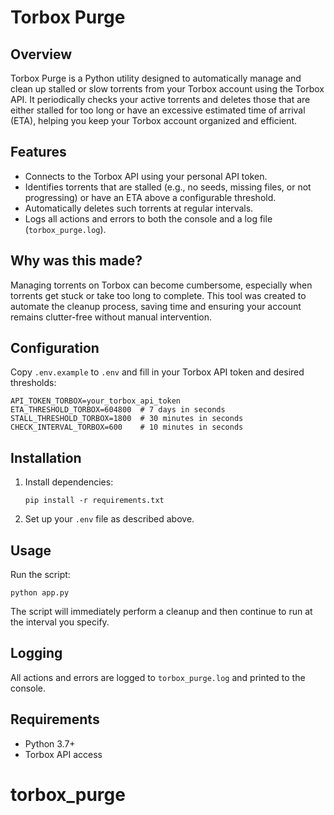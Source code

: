 # Torbox Purge

## Overview

Torbox Purge is a Python utility designed to automatically manage and clean up stalled or slow torrents from your Torbox account using the Torbox API. It periodically checks your active torrents and deletes those that are either stalled for too long or have an excessive estimated time of arrival (ETA), helping you keep your Torbox account organized and efficient.

## Features

- Connects to the Torbox API using your personal API token.
- Identifies torrents that are stalled (e.g., no seeds, missing files, or not progressing) or have an ETA above a configurable threshold.
- Automatically deletes such torrents at regular intervals.
- Logs all actions and errors to both the console and a log file (`torbox_purge.log`).

## Why was this made?

Managing torrents on Torbox can become cumbersome, especially when torrents get stuck or take too long to complete. This tool was created to automate the cleanup process, saving time and ensuring your account remains clutter-free without manual intervention.

## Configuration

Copy `.env.example` to `.env` and fill in your Torbox API token and desired thresholds:

```
API_TOKEN_TORBOX=your_torbox_api_token
ETA_THRESHOLD_TORBOX=604800  # 7 days in seconds
STALL_THRESHOLD_TORBOX=1800  # 30 minutes in seconds
CHECK_INTERVAL_TORBOX=600    # 10 minutes in seconds
```

## Installation

1. Install dependencies:
   ```
   pip install -r requirements.txt
   ```

2. Set up your `.env` file as described above.

## Usage

Run the script:
```
python app.py
```
The script will immediately perform a cleanup and then continue to run at the interval you specify.

## Logging

All actions and errors are logged to `torbox_purge.log` and printed to the console.

## Requirements

- Python 3.7+
- Torbox API access

# torbox_purge
